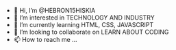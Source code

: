 - 👋 Hi, I’m @HEBRON15HISKIA
- 👀 I’m interested in TECHNOLOGY AND INDUSTRY
- 🌱 I’m currently learning HTML, CSS, JAVASCRIPT
- 💞️ I’m looking to collaborate on LEARN ABOUT CODING
- 📫 How to reach me ...

<!---
HEBRON15HISKIA/HEBRON15HISKIA is a ✨ special ✨ repository because its `README.md` (this file) appears on your GitHub profile.
You can click the Preview link to take a look at your changes.
--->
